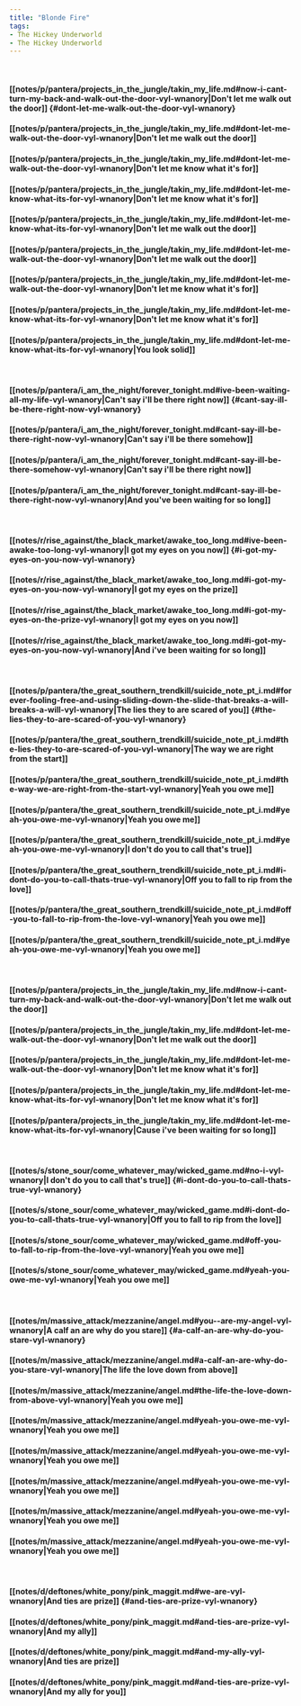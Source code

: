 ```yaml
---
title: "Blonde Fire"
tags:
- The Hickey Underworld
- The Hickey Underworld
---
```

&nbsp;
#### [[notes/p/pantera/projects_in_the_jungle/takin_my_life.md#now-i-cant-turn-my-back-and-walk-out-the-door-vyl-wnanory|Don't let me walk out the door]] {#dont-let-me-walk-out-the-door-vyl-wnanory}
#### [[notes/p/pantera/projects_in_the_jungle/takin_my_life.md#dont-let-me-walk-out-the-door-vyl-wnanory|Don't let me walk out the door]]
#### [[notes/p/pantera/projects_in_the_jungle/takin_my_life.md#dont-let-me-walk-out-the-door-vyl-wnanory|Don't let me know what it's for]]
#### [[notes/p/pantera/projects_in_the_jungle/takin_my_life.md#dont-let-me-know-what-its-for-vyl-wnanory|Don't let me know what it's for]]
#### [[notes/p/pantera/projects_in_the_jungle/takin_my_life.md#dont-let-me-know-what-its-for-vyl-wnanory|Don't let me walk out the door]]
#### [[notes/p/pantera/projects_in_the_jungle/takin_my_life.md#dont-let-me-walk-out-the-door-vyl-wnanory|Don't let me walk out the door]]
#### [[notes/p/pantera/projects_in_the_jungle/takin_my_life.md#dont-let-me-walk-out-the-door-vyl-wnanory|Don't let me know what it's for]]
#### [[notes/p/pantera/projects_in_the_jungle/takin_my_life.md#dont-let-me-know-what-its-for-vyl-wnanory|Don't let me know what it's for]]
#### [[notes/p/pantera/projects_in_the_jungle/takin_my_life.md#dont-let-me-know-what-its-for-vyl-wnanory|You look solid]]
&nbsp;
#### [[notes/p/pantera/i_am_the_night/forever_tonight.md#ive-been-waiting-all-my-life-vyl-wnanory|Can't say i'll be there right now]] {#cant-say-ill-be-there-right-now-vyl-wnanory}
#### [[notes/p/pantera/i_am_the_night/forever_tonight.md#cant-say-ill-be-there-right-now-vyl-wnanory|Can't say i'll be there somehow]]
#### [[notes/p/pantera/i_am_the_night/forever_tonight.md#cant-say-ill-be-there-somehow-vyl-wnanory|Can't say i'll be there right now]]
#### [[notes/p/pantera/i_am_the_night/forever_tonight.md#cant-say-ill-be-there-right-now-vyl-wnanory|And you've been waiting for so long]]
&nbsp;
#### [[notes/r/rise_against/the_black_market/awake_too_long.md#ive-been-awake-too-long-vyl-wnanory|I got my eyes on you now]] {#i-got-my-eyes-on-you-now-vyl-wnanory}
#### [[notes/r/rise_against/the_black_market/awake_too_long.md#i-got-my-eyes-on-you-now-vyl-wnanory|I got my eyes on the prize]]
#### [[notes/r/rise_against/the_black_market/awake_too_long.md#i-got-my-eyes-on-the-prize-vyl-wnanory|I got my eyes on you now]]
#### [[notes/r/rise_against/the_black_market/awake_too_long.md#i-got-my-eyes-on-you-now-vyl-wnanory|And i've been waiting for so long]]
&nbsp;
#### [[notes/p/pantera/the_great_southern_trendkill/suicide_note_pt_i.md#forever-fooling-free-and-using-sliding-down-the-slide-that-breaks-a-will-breaks-a-will-vyl-wnanory|The lies they to are scared of you]] {#the-lies-they-to-are-scared-of-you-vyl-wnanory}
#### [[notes/p/pantera/the_great_southern_trendkill/suicide_note_pt_i.md#the-lies-they-to-are-scared-of-you-vyl-wnanory|The way we are right from the start]]
#### [[notes/p/pantera/the_great_southern_trendkill/suicide_note_pt_i.md#the-way-we-are-right-from-the-start-vyl-wnanory|Yeah you owe me]]
#### [[notes/p/pantera/the_great_southern_trendkill/suicide_note_pt_i.md#yeah-you-owe-me-vyl-wnanory|Yeah you owe me]]
#### [[notes/p/pantera/the_great_southern_trendkill/suicide_note_pt_i.md#yeah-you-owe-me-vyl-wnanory|I don't do you to call that's true]]
#### [[notes/p/pantera/the_great_southern_trendkill/suicide_note_pt_i.md#i-dont-do-you-to-call-thats-true-vyl-wnanory|Off you to fall to rip from the love]]
#### [[notes/p/pantera/the_great_southern_trendkill/suicide_note_pt_i.md#off-you-to-fall-to-rip-from-the-love-vyl-wnanory|Yeah you owe me]]
#### [[notes/p/pantera/the_great_southern_trendkill/suicide_note_pt_i.md#yeah-you-owe-me-vyl-wnanory|Yeah you owe me]]
&nbsp;
#### [[notes/p/pantera/projects_in_the_jungle/takin_my_life.md#now-i-cant-turn-my-back-and-walk-out-the-door-vyl-wnanory|Don't let me walk out the door]]
#### [[notes/p/pantera/projects_in_the_jungle/takin_my_life.md#dont-let-me-walk-out-the-door-vyl-wnanory|Don't let me walk out the door]]
#### [[notes/p/pantera/projects_in_the_jungle/takin_my_life.md#dont-let-me-walk-out-the-door-vyl-wnanory|Don't let me know what it's for]]
#### [[notes/p/pantera/projects_in_the_jungle/takin_my_life.md#dont-let-me-know-what-its-for-vyl-wnanory|Don't let me know what it's for]]
#### [[notes/p/pantera/projects_in_the_jungle/takin_my_life.md#dont-let-me-know-what-its-for-vyl-wnanory|Cause i've been waiting for so long]]
&nbsp;
#### [[notes/s/stone_sour/come_whatever_may/wicked_game.md#no-i-vyl-wnanory|I don't do you to call that's true]] {#i-dont-do-you-to-call-thats-true-vyl-wnanory}
#### [[notes/s/stone_sour/come_whatever_may/wicked_game.md#i-dont-do-you-to-call-thats-true-vyl-wnanory|Off you to fall to rip from the love]]
#### [[notes/s/stone_sour/come_whatever_may/wicked_game.md#off-you-to-fall-to-rip-from-the-love-vyl-wnanory|Yeah you owe me]]
#### [[notes/s/stone_sour/come_whatever_may/wicked_game.md#yeah-you-owe-me-vyl-wnanory|Yeah you owe me]]
&nbsp;
#### [[notes/m/massive_attack/mezzanine/angel.md#you--are-my-angel-vyl-wnanory|A calf an are why do you stare]] {#a-calf-an-are-why-do-you-stare-vyl-wnanory}
#### [[notes/m/massive_attack/mezzanine/angel.md#a-calf-an-are-why-do-you-stare-vyl-wnanory|The life the love down from above]]
#### [[notes/m/massive_attack/mezzanine/angel.md#the-life-the-love-down-from-above-vyl-wnanory|Yeah you owe me]]
#### [[notes/m/massive_attack/mezzanine/angel.md#yeah-you-owe-me-vyl-wnanory|Yeah you owe me]]
#### [[notes/m/massive_attack/mezzanine/angel.md#yeah-you-owe-me-vyl-wnanory|Yeah you owe me]]
#### [[notes/m/massive_attack/mezzanine/angel.md#yeah-you-owe-me-vyl-wnanory|Yeah you owe me]]
#### [[notes/m/massive_attack/mezzanine/angel.md#yeah-you-owe-me-vyl-wnanory|Yeah you owe me]]
#### [[notes/m/massive_attack/mezzanine/angel.md#yeah-you-owe-me-vyl-wnanory|Yeah you owe me]]
&nbsp;
#### [[notes/d/deftones/white_pony/pink_maggit.md#we-are-vyl-wnanory|And ties are prize]] {#and-ties-are-prize-vyl-wnanory}
#### [[notes/d/deftones/white_pony/pink_maggit.md#and-ties-are-prize-vyl-wnanory|And my ally]]
#### [[notes/d/deftones/white_pony/pink_maggit.md#and-my-ally-vyl-wnanory|And ties are prize]]
#### [[notes/d/deftones/white_pony/pink_maggit.md#and-ties-are-prize-vyl-wnanory|And my ally for you]]
